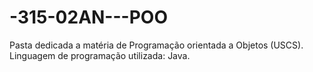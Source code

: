 # -315-02AN---POO
Pasta dedicada a matéria de Programação orientada a Objetos (USCS).
Linguagem de programação utilizada: Java.
